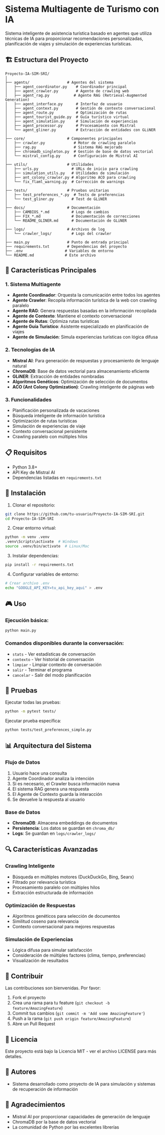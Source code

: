 # Sistema Multiagente de Turismo con IA

Sistema inteligente de asistencia turística basado en agentes que utiliza técnicas de IA para proporcionar recomendaciones personalizadas, planificación de viajes y simulación de experiencias turísticas.

## 🏗️ Estructura del Proyecto

```
Proyecto-IA-SIM-SRI/
│
├── agents/                 # Agentes del sistema
│   ├── agent_coordinator.py    # Coordinador principal
│   ├── agent_crawler.py        # Agente de crawling web
│   ├── agent_rag.py           # Agente RAG (Retrieval-Augmented Generation)
│   ├── agent_interface.py      # Interfaz de usuario
│   ├── agent_context.py        # Gestión de contexto conversacional
│   ├── agent_route.py          # Optimización de rutas
│   ├── agent_tourist_guide.py  # Guía turístico virtual
│   ├── agent_simulation.py     # Simulación de experiencias
│   ├── agent_processor.py      # Procesamiento con Mistral
│   └── agent_gliner.py         # Extracción de entidades con GLiNER
│
├── core/                   # Componentes principales
│   ├── crawler.py             # Motor de crawling paralelo
│   ├── rag.py                 # Sistema RAG mejorado
│   ├── chromadb_singleton.py  # Gestión de base de datos vectorial
│   └── mistral_config.py      # Configuración de Mistral AI
│
├── utils/                  # Utilidades
│   ├── urls.py               # URLs de inicio para crawling
│   ├── simulation_utils.py   # Utilidades de simulación
│   ├── ant_colony_crawler.py # Algoritmo ACO para crawling
│   └── fix_flaml_warning.py  # Corrección de warnings
│
├── tests/                  # Pruebas unitarias
│   ├── test_preferences_*.py  # Tests de preferencias
│   └── test_gliner.py        # Test de GLiNER
│
├── docs/                   # Documentación
│   ├── CAMBIOS_*.md          # Logs de cambios
│   ├── FIX_*.md              # Documentación de correcciones
│   └── README_GLINER.md      # Documentación de GLiNER
│
├── logs/                   # Archivos de log
│   └── crawler_logs/         # Logs del crawler
│
├── main.py                 # Punto de entrada principal
├── requirements.txt        # Dependencias del proyecto
├── .env                   # Variables de entorno
└── README.md              # Este archivo
```

## 🚀 Características Principales

### 1. **Sistema Multiagente**
- **Agente Coordinador**: Orquesta la comunicación entre todos los agentes
- **Agente Crawler**: Recopila información turística de la web con crawling paralelo
- **Agente RAG**: Genera respuestas basadas en la información recopilada
- **Agente de Contexto**: Mantiene el contexto conversacional
- **Agente de Rutas**: Optimiza rutas turísticas
- **Agente Guía Turístico**: Asistente especializado en planificación de viajes
- **Agente de Simulación**: Simula experiencias turísticas con lógica difusa

### 2. **Tecnologías de IA**
- **Mistral AI**: Para generación de respuestas y procesamiento de lenguaje natural
- **ChromaDB**: Base de datos vectorial para almacenamiento eficiente
- **GLiNER**: Extracción de entidades nombradas
- **Algoritmos Genéticos**: Optimización de selección de documentos
- **ACO (Ant Colony Optimization)**: Crawling inteligente de páginas web

### 3. **Funcionalidades**
- Planificación personalizada de vacaciones
- Búsqueda inteligente de información turística
- Optimización de rutas turísticas
- Simulación de experiencias de viaje
- Contexto conversacional persistente
- Crawling paralelo con múltiples hilos

## 📋 Requisitos

- Python 3.8+
- API Key de Mistral AI
- Dependencias listadas en `requirements.txt`

## 🔧 Instalación

1. Clonar el repositorio:
```bash
git clone https://github.com/tu-usuario/Proyecto-IA-SIM-SRI.git
cd Proyecto-IA-SIM-SRI
```

2. Crear entorno virtual:
```bash
python -m venv .venv
.venv\Scripts\activate  # Windows
source .venv/bin/activate  # Linux/Mac
```

3. Instalar dependencias:
```bash
pip install -r requirements.txt
```

4. Configurar variables de entorno:
```bash
# Crear archivo .env
echo "GOOGLE_API_KEY=tu_api_key_aqui" > .env
```

## 🎮 Uso

### Ejecución básica:
```bash
python main.py
```

### Comandos disponibles durante la conversación:
- `stats` - Ver estadísticas de conversación
- `contexto` - Ver historial de conversación
- `limpiar` - Limpiar contexto de conversación
- `salir` - Terminar el programa
- `cancelar` - Salir del modo planificación

## 🧪 Pruebas

Ejecutar todas las pruebas:
```bash
python -m pytest tests/
```

Ejecutar prueba específica:
```bash
python tests/test_preferences_simple.py
```

## 📊 Arquitectura del Sistema

### Flujo de Datos
1. Usuario hace una consulta
2. Agente Coordinador analiza la intención
3. Si es necesario, el Crawler busca información nueva
4. El sistema RAG genera una respuesta
5. El Agente de Contexto guarda la interacción
6. Se devuelve la respuesta al usuario

### Base de Datos
- **ChromaDB**: Almacena embeddings de documentos
- **Persistencia**: Los datos se guardan en `chroma_db/`
- **Logs**: Se guardan en `logs/crawler_logs/`

## 🔍 Características Avanzadas

### Crawling Inteligente
- Búsqueda en múltiples motores (DuckDuckGo, Bing, Searx)
- Filtrado por relevancia turística
- Procesamiento paralelo con múltiples hilos
- Extracción estructurada de información

### Optimización de Respuestas
- Algoritmos genéticos para selección de documentos
- Similitud coseno para relevancia
- Contexto conversacional para mejores respuestas

### Simulación de Experiencias
- Lógica difusa para simular satisfacción
- Consideración de múltiples factores (clima, tiempo, preferencias)
- Visualización de resultados

## 🤝 Contribuir

Las contribuciones son bienvenidas. Por favor:
1. Fork el proyecto
2. Crea una rama para tu feature (`git checkout -b feature/AmazingFeature`)
3. Commit tus cambios (`git commit -m 'Add some AmazingFeature'`)
4. Push a la rama (`git push origin feature/AmazingFeature`)
5. Abre un Pull Request

## 📝 Licencia

Este proyecto está bajo la Licencia MIT - ver el archivo LICENSE para más detalles.

## 👥 Autores

- Sistema desarrollado como proyecto de IA para simulación y sistemas de recuperación de información

## 🙏 Agradecimientos

- Mistral AI por proporcionar capacidades de generación de lenguaje
- ChromaDB por la base de datos vectorial
- La comunidad de Python por las excelentes librerías